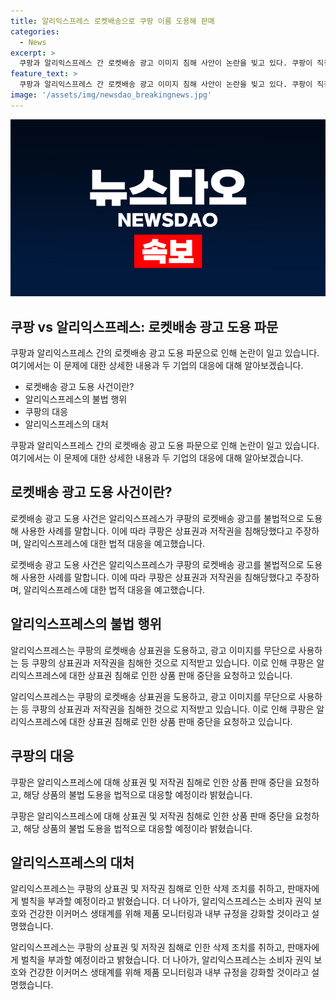 ```yaml
---
title: 알리익스프레스 로켓배송으로 쿠팡 이름 도용해 판매
categories:
  - News
excerpt: >
  쿠팡과 알리익스프레스 간 로켓배송 광고 이미지 침해 사안이 논란을 빚고 있다. 쿠팡이 직접 수입한 제품을 알리가 도용해 판매하고 있으며, 상표권과 저작권을 침해하는 등 불법적인 행위로 판명됐다. 쿠팡은 이에 대한 법적 조치를 예고했지만, 알리의 불법 도용을 완전히 막기는 어려울 것으로 예상되고 있다. 앞으로 알리가 내부 규정을 강화하여 이러한 문제를 방지할 것으로 밝히고 있지만, 쿠팡은 중국 외 다른 판매 채널을 모색할 가능성이 있으며, 이는 로켓배송의 경쟁력을 약화시킬 수 있다.
feature_text: >
  쿠팡과 알리익스프레스 간 로켓배송 광고 이미지 침해 사안이 논란을 빚고 있다. 쿠팡이 직접 수입한 제품을 알리가 도용해 판매하고 있으며, 상표권과 저작권을 침해하는 등 불법적인 행위로 판명됐다. 쿠팡은 이에 대한 법적 조치를 예고했지만, 알리의 불법 도용을 완전히 막기는 어려울 것으로 예상되고 있다. 앞으로 알리가 내부 규정을 강화하여 이러한 문제를 방지할 것으로 밝히고 있지만, 쿠팡은 중국 외 다른 판매 채널을 모색할 가능성이 있으며, 이는 로켓배송의 경쟁력을 약화시킬 수 있다.
image: '/assets/img/newsdao_breakingnews.jpg'
---
```


<p><img src="/assets/img/newsdao_breakingnews.jpg" alt="firstkoreanews 속보" /></p>

<h2 data-ke-size="size26">쿠팡 vs 알리익스프레스: 로켓배송 광고 도용 파문</h2>

<p>쿠팡과 알리익스프레스 간의 로켓배송 광고 도용 파문으로 인해 논란이 일고 있습니다. 여기에서는 이 문제에 대한 상세한 내용과 두 기업의 대응에 대해 알아보겠습니다.</p>

<ul>
  <li>로켓배송 광고 도용 사건이란?</li>
  <li>알리익스프레스의 불법 행위</li>
  <li>쿠팡의 대응</li>
  <li>알리익스프레스의 대처</li>
</ul>

<p data-ke-size="size16">쿠팡과 알리익스프레스 간의 로켓배송 광고 도용 파문으로 인해 논란이 일고 있습니다. 여기에서는 이 문제에 대한 상세한 내용과 두 기업의 대응에 대해 알아보겠습니다.</p>

<h2 data-ke-size="size26">로켓배송 광고 도용 사건이란?</h2>

<p>로켓배송 광고 도용 사건은 알리익스프레스가 쿠팡의 로켓배송 광고를 불법적으로 도용해 사용한 사례를 말합니다. 이에 따라 쿠팡은 상표권과 저작권을 침해당했다고 주장하며, 알리익스프레스에 대한 법적 대응을 예고했습니다.</p>

<p data-ke-size="size16">로켓배송 광고 도용 사건은 알리익스프레스가 쿠팡의 로켓배송 광고를 불법적으로 도용해 사용한 사례를 말합니다. 이에 따라 쿠팡은 상표권과 저작권을 침해당했다고 주장하며, 알리익스프레스에 대한 법적 대응을 예고했습니다.</p>

<h2 data-ke-size="size26">알리익스프레스의 불법 행위</h2>

<p>알리익스프레스는 쿠팡의 로켓배송 상표권을 도용하고, 광고 이미지를 무단으로 사용하는 등 쿠팡의 상표권과 저작권을 침해한 것으로 지적받고 있습니다. 이로 인해 쿠팡은 알리익스프레스에 대한 상표권 침해로 인한 상품 판매 중단을 요청하고 있습니다.</p>

<p data-ke-size="size16">알리익스프레스는 쿠팡의 로켓배송 상표권을 도용하고, 광고 이미지를 무단으로 사용하는 등 쿠팡의 상표권과 저작권을 침해한 것으로 지적받고 있습니다. 이로 인해 쿠팡은 알리익스프레스에 대한 상표권 침해로 인한 상품 판매 중단을 요청하고 있습니다.</p>

<h2 data-ke-size="size26">쿠팡의 대응</h2>

<p>쿠팡은 알리익스프레스에 대해 상표권 및 저작권 침해로 인한 상품 판매 중단을 요청하고, 해당 상품의 불법 도용을 법적으로 대응할 예정이라 밝혔습니다.</p>

<p data-ke-size="size16">쿠팡은 알리익스프레스에 대해 상표권 및 저작권 침해로 인한 상품 판매 중단을 요청하고, 해당 상품의 불법 도용을 법적으로 대응할 예정이라 밝혔습니다.</p>

<h2 data-ke-size="size26">알리익스프레스의 대처</h2>

<p>알리익스프레스는 쿠팡의 상표권 및 저작권 침해로 인한 삭제 조치를 취하고, 판매자에게 벌칙을 부과할 예정이라고 밝혔습니다. 더 나아가, 알리익스프레스는 소비자 권익 보호와 건강한 이커머스 생태계를 위해 제품 모니터링과 내부 규정을 강화할 것이라고 설명했습니다.</p>

<p data-ke-size="size16">알리익스프레스는 쿠팡의 상표권 및 저작권 침해로 인한 삭제 조치를 취하고, 판매자에게 벌칙을 부과할 예정이라고 밝혔습니다. 더 나아가, 알리익스프레스는 소비자 권익 보호와 건강한 이커머스 생태계를 위해 제품 모니터링과 내부 규정을 강화할 것이라고 설명했습니다.</p>

